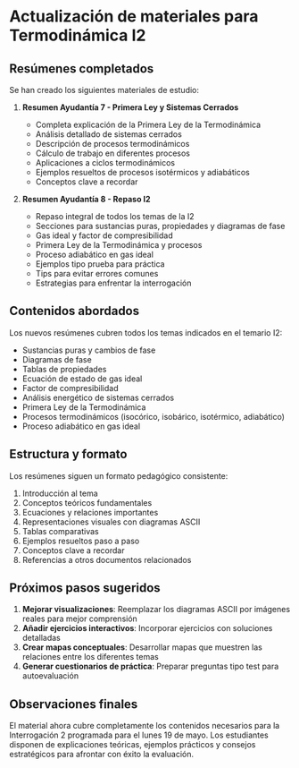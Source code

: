 # Actualización de materiales para Termodinámica I2

## Resúmenes completados

Se han creado los siguientes materiales de estudio:

1. **Resumen Ayudantía 7 - Primera Ley y Sistemas Cerrados**

   - Completa explicación de la Primera Ley de la Termodinámica
   - Análisis detallado de sistemas cerrados
   - Descripción de procesos termodinámicos
   - Cálculo de trabajo en diferentes procesos
   - Aplicaciones a ciclos termodinámicos
   - Ejemplos resueltos de procesos isotérmicos y adiabáticos
   - Conceptos clave a recordar

2. **Resumen Ayudantía 8 - Repaso I2**
   - Repaso integral de todos los temas de la I2
   - Secciones para sustancias puras, propiedades y diagramas de fase
   - Gas ideal y factor de compresibilidad
   - Primera Ley de la Termodinámica y procesos
   - Proceso adiabático en gas ideal
   - Ejemplos tipo prueba para práctica
   - Tips para evitar errores comunes
   - Estrategias para enfrentar la interrogación

## Contenidos abordados

Los nuevos resúmenes cubren todos los temas indicados en el temario I2:

- Sustancias puras y cambios de fase
- Diagramas de fase
- Tablas de propiedades
- Ecuación de estado de gas ideal
- Factor de compresibilidad
- Análisis energético de sistemas cerrados
- Primera Ley de la Termodinámica
- Procesos termodinámicos (isocórico, isobárico, isotérmico, adiabático)
- Proceso adiabático en gas ideal

## Estructura y formato

Los resúmenes siguen un formato pedagógico consistente:

1. Introducción al tema
2. Conceptos teóricos fundamentales
3. Ecuaciones y relaciones importantes
4. Representaciones visuales con diagramas ASCII
5. Tablas comparativas
6. Ejemplos resueltos paso a paso
7. Conceptos clave a recordar
8. Referencias a otros documentos relacionados

## Próximos pasos sugeridos

1. **Mejorar visualizaciones**: Reemplazar los diagramas ASCII por imágenes reales para mejor comprensión
2. **Añadir ejercicios interactivos**: Incorporar ejercicios con soluciones detalladas
3. **Crear mapas conceptuales**: Desarrollar mapas que muestren las relaciones entre los diferentes temas
4. **Generar cuestionarios de práctica**: Preparar preguntas tipo test para autoevaluación

## Observaciones finales

El material ahora cubre completamente los contenidos necesarios para la Interrogación 2 programada para el lunes 19 de mayo. Los estudiantes disponen de explicaciones teóricas, ejemplos prácticos y consejos estratégicos para afrontar con éxito la evaluación.
